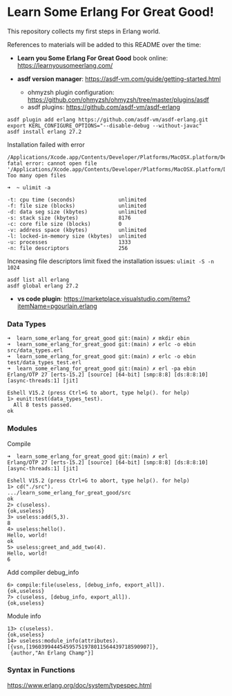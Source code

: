 # Learn Some Erlang For Great Good!

This repository collects my first steps in Erlang world.

References to materials will be added to this README over the time:

* **Learn you Some Erlang For Great Good** book online: https://learnyousomeerlang.com/

* **asdf version manager**: https://asdf-vm.com/guide/getting-started.html
  * ohmyzsh plugin configuration: https://github.com/ohmyzsh/ohmyzsh/tree/master/plugins/asdf
  * asdf plugins: https://github.com/asdf-vm/asdf-erlang

```
asdf plugin add erlang https://github.com/asdf-vm/asdf-erlang.git
export KERL_CONFIGURE_OPTIONS="--disable-debug --without-javac"
asdf install erlang 27.2
```

Installation failed with error

```
/Applications/Xcode.app/Contents/Developer/Platforms/MacOSX.platform/Developer/SDKs/MacOSX.sdk/usr/include/unistd.h:639:10: fatal error: cannot open file '/Applications/Xcode.app/Contents/Developer/Platforms/MacOSX.platform/Developer/SDKs/MacOSX.sdk/usr/include/sys/select.h': Too many open files
```

```
➜  ~ ulimit -a

-t: cpu time (seconds)              unlimited
-f: file size (blocks)              unlimited
-d: data seg size (kbytes)          unlimited
-s: stack size (kbytes)             8176
-c: core file size (blocks)         0
-v: address space (kbytes)          unlimited
-l: locked-in-memory size (kbytes)  unlimited
-u: processes                       1333
-n: file descriptors                256
```

Increasing file descriptors limit fixed the installation issues: `ulimit -S -n 1024`

```
asdf list all erlang
asdf global erlang 27.2
```

* **vs code plugin**: https://marketplace.visualstudio.com/items?itemName=pgourlain.erlang

### Data Types

```
➜  learn_some_erlang_for_great_good git:(main) ✗ mkdir ebin
➜  learn_some_erlang_for_great_good git:(main) ✗ erlc -o ebin src/data_types.erl
➜  learn_some_erlang_for_great_good git:(main) ✗ erlc -o ebin test/data_types_test.erl
➜  learn_some_erlang_for_great_good git:(main) ✗ erl -pa ebin
Erlang/OTP 27 [erts-15.2] [source] [64-bit] [smp:8:8] [ds:8:8:10] [async-threads:1] [jit]

Eshell V15.2 (press Ctrl+G to abort, type help(). for help)
1> eunit:test(data_types_test).
  All 8 tests passed.
ok
```

### Modules

Compile

```
➜  learn_some_erlang_for_great_good git:(main) ✗ erl
Erlang/OTP 27 [erts-15.2] [source] [64-bit] [smp:8:8] [ds:8:8:10] [async-threads:1] [jit]

Eshell V15.2 (press Ctrl+G to abort, type help(). for help)
1> cd("./src").
.../learn_some_erlang_for_great_good/src
ok
2> c(useless).
{ok,useless}
3> useless:add(5,3).
8
4> useless:hello().
Hello, world!
ok
5> useless:greet_and_add_two(4).
Hello, world!
6
```

Add compiler debug_info
```
6> compile:file(useless, [debug_info, export_all]).
{ok,useless}
7> c(useless, [debug_info, export_all]).
{ok,useless}
```

Module info

```
13> c(useless).
{ok,useless}
14> useless:module_info(attributes).
[{vsn,[196039944454595751978011564439718590907]},
 {author,"An Erlang Champ"}]
```

### Syntax in Functions

https://www.erlang.org/doc/system/typespec.html
